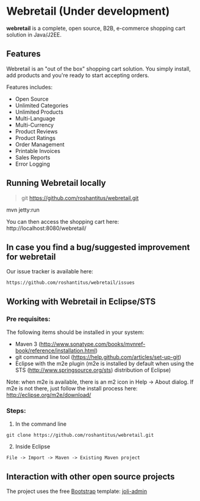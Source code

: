 # Webretail (Under development)
**webretail** is a complete, open source, B2B, e-commerce shopping cart solution in Java/J2EE.


## Features

Webretail is an "out of the box" shopping cart solution. You simply install, add products and you're ready to start accepting orders.

Features includes:

- Open Source
- Unlimited Categories
- Unlimited Products
- Multi-Language
- Multi-Currency
- Product Reviews
- Product Ratings
- Order Management
- Printable Invoices
- Sales Reports
- Error Logging

## Running Webretail locally


> git https://github.com/roshantitus/webretail.git
> 
mvn jetty:run


You can then access the shopping cart here: http://localhost:8080/webretail/

## In case you find a bug/suggested improvement for webretail

Our issue tracker is available here: 

```
https://github.com/roshantitus/webretail/issues
```

## Working with Webretail in Eclipse/STS

### Pre requisites:
The following items should be installed in your system:

* Maven 3 (http://www.sonatype.com/books/mvnref-book/reference/installation.html)
* git command line tool (https://help.github.com/articles/set-up-git)
* Eclipse with the m2e plugin (m2e is installed by default when using the STS (http://www.springsource.org/sts) distribution of Eclipse)

Note: when m2e is available, there is an m2 icon in Help -> About dialog.
If m2e is not there, just follow the install process here: http://eclipse.org/m2e/download/


### Steps:

1) In the command line

```
git clone https://github.com/roshantitus/webretail.git
```

2) Inside Eclipse

```
File -> Import -> Maven -> Existing Maven project
```

## Interaction with other open source projects

The project uses the free [Bootstrap](http://twitter.github.com/bootstrap/ "bootstrap") template: [joli-admin](https://github.com/sbilly/joli-admin "joli-admin")


